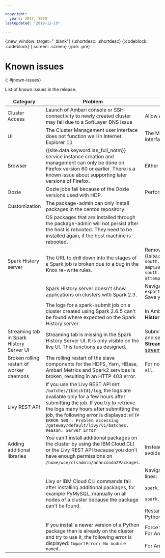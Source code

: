 ```yaml
---

copyright:
  years: 2017, 2019
lastupdated: "2018-12-10"

---
```


<!-- Attribute definitions -->
{:new_window: target="_blank"}
{:shortdesc: .shortdesc}
{:codeblock: .codeblock}
{:screen: .screen}
{:pre: .pre}

# Known issues
{: #jnown-issues}

List of known issues in the release:

| Category | Problem | Workaround |
|------------|-----------|-----------|
| Cluster Access | Launch of Ambari console or SSH connectivity to newly created cluster may fail due to a SoftLayer DNS issue | Allow a few minutes prior to access.|
| UI | The Cluster Management user interface does not function well in Internet Explorer 11 | The Management user interface functions fine in Chrome, Safari and Firefox. Use these browsers to access the user interface. |
| Browser | {{site.data.keyword.iae_full_notm}} service instance creation and management can only be done on Firefox version 60 or earlier. There is a known issue about supporting later versions of Firefox. | Either use Firefox version 60 or earlier, or switch to another supported browser like Chrome or Safari. |
| Oozie | Oozie jobs fail because of the Oozie versions used with HDP. | Perform the steps in the following [workaround](/docs/services/AnalyticsEngine?topic=AnalyticsEngine-workaround-oozie). |
| Customization | The package-admin can only install packages in the centos repository. | |
| | OS packages that are installed through the package-admin will not persist after the host is rebooted. They need to be installed again, if the host machine is rebooted. | |   
| Spark History server | The URL to drill down into the stages of a Spark job is broken due to a bug in the Knox re-write rules. | Remove &`amp%3B` from the stages URL. For example, replace the following broken re-write URL (the example uses the {{site.data.keyword.Bluemix_short}} hosting location `us-south`): `https://chs-xxx-yyy-mn001.us-south.ae.appdomain.cloud:8443/gateway/default/sparkhistory/history/application_xxxxxxxxxxx_yyyy/stages/stage?amp%3Battempt=0&id=2` by this workaround URL: `https://chs-yyy-yyyy-mn001.us-south.ae.appdomain.cloud:8443/gateway/default/sparkhistory/history/application_xxxxxxxxxx_yyyy/stages/stage?attempt=0&id=2` . |
| | Spark History server doesn't show applications on clusters with Spark 2.3. | Navigate to **Ambari UI > Spark2 > Configs > Advanced spark2-env > content** and add the following line: </br> `export SPARK_HISTORY_OPTS="-Dspark.ui.proxyBase=/gateway/default/sparkhistory" ` </br> Save your changes and restart your cluster. |
| | The logs for a spark-submit job on a cluster created using Spark 2.6.5 can't be found where expected on the Spark History server.| In Ambari, navigate to **Yarn > Quick Links > Resource Manager UI**, locate your job under the **ID** column and click **History** (the tracking URL). This will take you to the Spark History server logs.|
|Streaming tab in Spark History Server UI | Streaming tab is missing in the Spark History Server UI. It is only visible on the live UI. This functions as designed. | Submit the Spark job in client mode as a YARN application. Then go to **Yarn > Quick Links > Resource Manager UI** and search for your launched application. Scroll to the extreme right and click **ApplicationMaster** to see the **Streaming** tab. For more details, see https://community.hortonworks.com/questions/110212/hdp-26-spark-21-streaming-tab-not-available-in-the.html. |   
| Broken rolling restart of worker daemons | The rolling restart of the slave components for the HDFS, Yarn, HBase, Ambari Metrics and Spark2 services is broken, resulting in an HTTP 403 error.  | For now, a workaround is to restart the respective service as a whole from service action menu by selecting `Restart All`.|
| Livy REST API | If you use the Livy REST API `GET /batches/{batchId}/log`, the logs are available only for a few hours after submitting the job. If you try to retrieve the logs many hours after submitting the job, the following error is displayed: `HTTP ERROR 500 : Problem accessing /gateway/default/livy/v1/batches. Reason: Server Error` | |
| Adding additional libraries | You can't install additional packages on the cluster by using the IBM Cloud CLI or the Livy REST API because you don't have enough permissions on `/home/wce/clsadmin/ananconda2Packages`. | Instead of using spark-submit commands, you should use a customization script to install additional libraries. This avoids permission problems and  installs across all nodes of the cluster . See [Installing additional libraries](/docs/services/AnalyticsEngine?topic=AnalyticsEngine-install-additional-libs#cluster-wide-installation.).|
|  | Livy or IBM Cloud CLI commands fail after installing additional packages, for example PyMySQL, manually on all nodes of a cluster because the package can't be found. | Navigate to **Ambari UI > Spark2 > Configs > Custom spark2-defaults > Add Property ** and enter the following 2 lines: <br> <br> `spark.yarn.appMasterEnv.PYSPARK3_PYTHON=/home/common/conda/anaconda3/bin/python` <br> <br> `spark.yarn.appMasterEnv.PYSPARK_PYTHON=/home/common/conda/anaconda2/bin/python` <br> <br> Restart the Spark service when prompted. This command forces the use of Anaconda Python instead of System Python. |
|  | If you install a newer version of a Python package than is already on the cluster and try to use it, the following error is displayed: `ImportError: No module named.` | Force the path to take the latest version by entering the following in your Python script: <br> For Anaconda3: `import sys; sys.path.insert(0, '/home/wce/clsadmin/pipAnaconda3Packages')` <br> <br> For Anaconda2: `import sys; sys.path.insert(0, '/home/wce/clsadmin/pipAnaconda2Packages')` |

